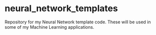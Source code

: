# neural_network_templates
Repository for my Neural Network template code. These will be used in some of my Machine Learning applications.
